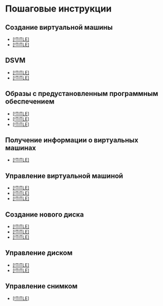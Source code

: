 # Пошаговые инструкции

## Создание виртуальной машины

- [[!TITLE]](vm-create/create-from-image.md)
- [[!TITLE]](vm-create/create-windows-vm.md)

## DSVM

- [[!TITLE]](dsvm/index.md)
- [[!TITLE]](dsvm/quickstart.md)

## Образы с предустановленным программным обеспечением

- [[!TITLE]](images-with-pre-installed-software/create.md)
- [[!TITLE]](images-with-pre-installed-software/setup.md)
- [[!TITLE]](images-with-pre-installed-software/operate.md)

## Получение информации о виртуальных машинах

- [[!TITLE]](vm-info/vm-info.md)

## Управление виртуальной машиной

- [[!TITLE]](vm-control/vm-connect-ssh.md)
- [[!TITLE]](vm-control/vm-stop-and-start.md)
- [[!TITLE]](vm-control/vm-delete.md)

## Создание нового диска

- [[!TITLE]](disk-create/empty.md)
- [[!TITLE]](disk-create/from-image.md)
- [[!TITLE]](disk-create/from-snapshot.md)

## Управление диском

- [[!TITLE]](disk-control/create-snapshot.md)
- [[!TITLE]](disk-control/delete.md)

## Управление снимком

- [[!TITLE]](snapshot-control/delete.md)
